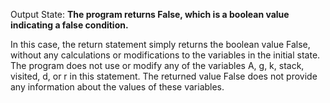 Output State: **The program returns False, which is a boolean value indicating a false condition.**

In this case, the return statement simply returns the boolean value False, without any calculations or modifications to the variables in the initial state. The program does not use or modify any of the variables A, g, k, stack, visited, d, or r in this statement. The returned value False does not provide any information about the values of these variables.